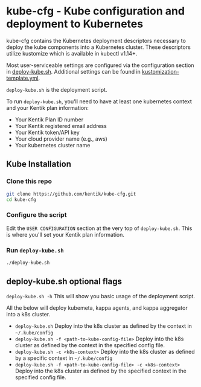 # kube-cfg - Kube configuration and deployment to Kubernetes

kube-cfg contains the Kubernetes deployment descriptors necessary to deploy the kube components into a Kubernetes
cluster. These descriptors utilize kustomize which is available in kubectl v1.14+.

Most user-serviceable settings are configured via the configuration section in [deploy-kube.sh](deploy-kube.sh).
Additional settings can be found in [kustomization-template.yml](kustomization-template.yml).

`deploy-kube.sh` is the deployment script.

To run `deploy-kube.sh`, you'll need to have at least one kubernetes context and your Kentik plan information:
- Your Kentik Plan ID number
- Your Kentik registered email address
- Your Kentik token/API key
- Your cloud provider name (e.g., aws)
- Your kubernetes cluster name

## Kube Installation
### Clone this repo
```bash
git clone https://github.com/kentik/kube-cfg.git
cd kube-cfg
```

### Configure the script
Edit the `USER CONFIGURATION` section at the very top of `deploy-kube.sh`. This is where you'll set your Kentik plan
information.

### Run `deploy-kube.sh`
```bash
./deploy-kube.sh
```

## deploy-kube.sh optional flags

`deploy-kube.sh -h` This will show you basic usage of the deployment script.

All the below will deploy kubemeta, kappa agents, and kappa aggregator into a k8s cluster.

- `deploy-kube.sh` Deploy into the k8s cluster as defined by the context in `~/.kube/config`
- `deploy-kube.sh -f <path-to-kube-config-file>` Deploy into the k8s cluster as defined by the context in the specified config file.
- `deploy-kube.sh -c <k8s-context>` Deploy into the k8s cluster as defined by a specific context in `~/.kube/config`
- `deploy-kube.sh -f <path-to-kube-config-file> -c <k8s-context>` Deploy into the k8s cluster as defined by the specified context in the specified config file.
